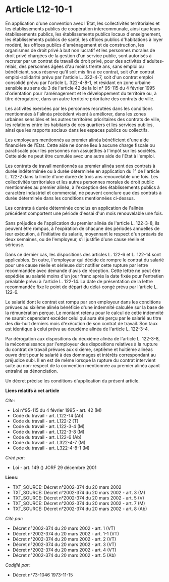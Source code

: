 # Article L12-10-1

En application d'une convention avec l'Etat, les collectivités territoriales et les établissements publics de coopération
intercommunale, ainsi que leurs établissements publics, les établissements publics locaux d'enseignement, les établissements
publics de santé, les offices publics d'habitations à loyer modéré, les offices publics d'aménagement et de construction, les
organismes de droit privé à but non lucratif et les personnes morales de droit privé chargées de la gestion d'un service
public, sont autorisés à recruter par un contrat de travail de droit privé, pour des activités d'adultes-relais, des
personnes âgées d'au moins trente ans, sans emploi ou bénéficiant, sous réserve qu'il soit mis fin à ce contrat, soit d'un
contrat emploi-solidarité prévu par l'article L. 322-4-7, soit d'un contrat emploi consolidé prévu par l'article L.
322-4-8-1, et résidant en zone urbaine sensible au sens du 3 de l'article 42 de la loi n° 95-115 du 4 février 1995
d'orientation pour l'aménagement et le développement du territoire ou, à titre dérogatoire, dans un autre territoire
prioritaire des contrats de ville.

Les activités exercées par les personnes recrutées dans les conditions mentionnées à l'alinéa précédent visent à améliorer,
dans les zones urbaines sensibles et les autres territoires prioritaires des contrats de ville, les relations entre les
habitants de ces quartiers et les services publics, ainsi que les rapports sociaux dans les espaces publics ou collectifs.

Les employeurs mentionnés au premier alinéa bénéficient d'une aide financière de l'Etat. Cette aide ne donne lieu à aucune
charge fiscale ou parafiscale pour les personnes non assujetties à l'impôt sur les sociétés. Cette aide ne peut être cumulée
avec une autre aide de l'Etat à l'emploi.

Les contrats de travail mentionnés au premier alinéa sont des contrats à durée indéterminée ou à durée déterminée en
application du 1° de l'article L. 122-2 dans la limite d'une durée de trois ans renouvelable une fois. Les collectivités
territoriales et les autres personnes morales de droit public mentionnées au premier alinéa, à l'exception des établissements
publics à caractère industriel et commercial, ne peuvent conclure que des contrats à durée déterminée dans les conditions
mentionnées ci-dessus.

Les contrats à durée déterminée conclus en application de l'alinéa précédent comportent une période d'essai d'un mois
renouvelable une fois.

Sans préjudice de l'application du premier alinéa de l'article L. 122-3-8, ils peuvent être rompus, à l'expiration de chacune
des périodes annuelles de leur exécution, à l'initiative du salarié, moyennant le respect d'un préavis de deux semaines, ou
de l'employeur, s'il justifie d'une cause réelle et sérieuse.

Dans ce dernier cas, les dispositions des articles L. 122-6 et L. 122-14 sont applicables. En outre, l'employeur qui décide
de rompre le contrat du salarié pour une cause réelle et sérieuse doit notifier cette rupture par lettre recommandée avec
demande d'avis de réception. Cette lettre ne peut être expédiée au salarié moins d'un jour franc après la date fixée pour
l'entretien préalable prévu à l'article L. 122-14. La date de présentation de la lettre recommandée fixe le point de départ
du délai-congé prévu par l'article L. 122-6.

Le salarié dont le contrat est rompu par son employeur dans les conditions prévues au sixième alinéa bénéficie d'une
indemnité calculée sur la base de la rémunération perçue. Le montant retenu pour le calcul de cette indemnité ne saurait
cependant excéder celui qui aura été perçu par le salarié au titre des dix-huit derniers mois d'exécution de son contrat de
travail. Son taux est identique à celui prévu au deuxième alinéa de l'article L. 122-3-4.

Par dérogation aux dispositions du deuxième alinéa de l'article L. 122-3-8, la méconnaissance par l'employeur des
dispositions relatives à la rupture du contrat de travail prévues aux sixième, septième et huitième alinéas ouvre droit pour
le salarié à des dommages et intérêts correspondant au préjudice subi. Il en est de même lorsque la rupture du contrat
intervient suite au non-respect de la convention mentionnée au premier alinéa ayant entraîné sa dénonciation.

Un décret précise les conditions d'application du présent article.

**Liens relatifs à cet article**

_Cite_:

  - Loi n°95-115 du 4 février 1995 - art. 42 (M)
  - Code du travail - art. L122-14 (Ab)
  - Code du travail - art. L122-2 (T)
  - Code du travail - art. L122-3-4 (M)
  - Code du travail - art. L122-3-8 (M)
  - Code du travail - art. L122-6 (Ab)
  - Code du travail - art. L322-4-7 (M)
  - Code du travail - art. L322-4-8-1 (M)

_Créé par_:

  - Loi - art. 149 () JORF 29 décembre 2001

**Liens**:

  - TXT_SOURCE: Décret n°2002-374 du 20 mars 2002
  - TXT_SOURCE: Décret n°2002-374 du 20 mars 2002 - art. 3 (M)
  - TXT_SOURCE: Décret n°2002-374 du 20 mars 2002 - art. 5 (V)
  - TXT_SOURCE: Décret n°2002-374 du 20 mars 2002 - art. 7 (M)
  - TXT_SOURCE: Décret n°2002-374 du 20 mars 2002 - art. 8 (Ab)

_Cité par_:

  - Décret n°2002-374 du 20 mars 2002 - art. 1 (VT)
  - Décret n°2002-374 du 20 mars 2002 - art. 1-1 (VT)
  - Décret n°2002-374 du 20 mars 2002 - art. 2 (VT)
  - Décret n°2002-374 du 20 mars 2002 - art. 3 (VT)
  - Décret n°2002-374 du 20 mars 2002 - art. 4 (VT)
  - Décret n°2002-374 du 20 mars 2002 - art. 5 (Ab)

_Codifié par_:

  - Décret n°73-1046 1973-11-15
